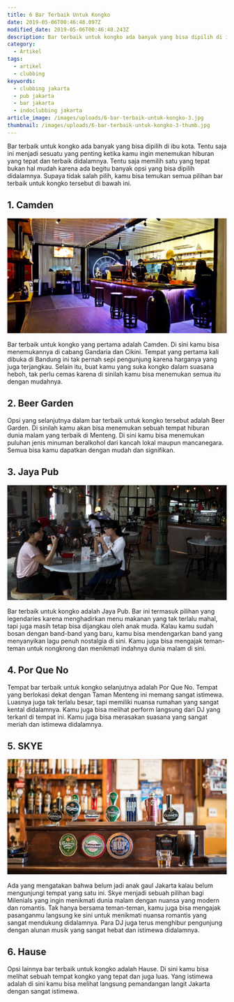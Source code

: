 ```yaml
---
title: 6 Bar Terbaik Untuk Kongko
date: 2019-05-06T00:46:48.097Z
modified_date: 2019-05-06T00:46:48.243Z
description: Bar terbaik untuk kongko ada banyak yang bisa dipilih di ibu kota. Tentu saja ini menjadi sesuatu yang penting ketika kamu ingin menemukan hiburan yang tepat.
category:
  - Artikel
tags:
  - artikel
  - clubbing
keywords:
  - clubbing jakarta
  - pub jakarta
  - bar jakarta
  - indoclubbing jakarta
article_image: /images/uploads/6-bar-terbaik-untuk-kongko-3.jpg
thumbnail: /images/uploads/6-bar-terbaik-untuk-kongko-3-thumb.jpg
---
```

Bar terbaik untuk kongko ada banyak yang bisa dipilih di ibu kota. Tentu saja ini menjadi sesuatu yang penting ketika kamu ingin menemukan hiburan yang tepat dan terbaik didalamnya. Tentu saja memilih satu yang tepat bukan hal mudah karena ada begitu banyak opsi yang bisa dipilih didalamnya. Supaya tidak salah pilih, kamu bisa temukan semua pilihan bar terbaik untuk kongko tersebut di bawah ini.



## 1. Camden

![6 Bar Terbaik Untuk Kongko](/images/uploads/6-bar-terbaik-untuk-kongko-3.jpg)

Bar terbaik untuk kongko yang pertama adalah Camden. Di sini kamu bisa menemukannya di cabang Gandaria dan Cikini. Tempat yang pertama kali dibuka di Bandung ini tak pernah sepi pengunjung karena harganya yang juga terjangkau. Selain itu, buat kamu yang suka kongko dalam suasana heboh, tak perlu cemas karena di sinilah kamu bisa menemukan semua itu dengan mudahnya.



## 2. Beer Garden

Opsi yang selanjutnya dalam bar terbaik untuk kongko tersebut adalah Beer Garden. Di sinilah kamu akan bisa menemukan sebuah tempat hiburan dunia malam yang terbaik di Menteng. Di sini kamu bisa menemukan puluhan jenis minuman beralkohol dari kancah lokal maupun mancanegara. Semua bisa kamu dapatkan dengan mudah dan signifikan.



## 3. Jaya Pub

![6 Bar Terbaik Untuk Kongko](/images/uploads/6-bar-terbaik-untuk-kongko-2.jpg)

Bar terbaik untuk kongko adalah Jaya Pub. Bar ini termasuk pilihan yang legendaries karena menghadirkan menu makanan yang tak terlalu mahal, tapi juga masih tetap bisa dijangkau oleh anak muda. Kalau kamu sudah bosan dengan band-band yang baru, kamu bisa mendengarkan band yang menyanyikan lagu penuh nostalgia di sini. Kamu juga bisa mengajak teman-teman untuk nongkrong dan menikmati indahnya dunia malam di sini.



## 4. Por Que No

Tempat bar terbaik untuk kongko selanjutnya adalah Por Que No. Tempat yang berlokasi dekat dengan Taman Menteng ini memang sangat istimewa. Luasnya juga tak terlalu besar, tapi memiliki nuansa rumahan yang sangat kental didalamnya. Kamu juga bisa melihat perform langsung dari DJ yang terkanl di tempat ini. Kamu juga bisa merasakan suasana yang sangat meriah dan istimewa didalamnya.



## 5. SKYE

![6 Bar Terbaik Untuk Kongko](/images/uploads/6-bar-terbaik-untuk-kongko-1.jpg)

Ada yang mengatakan bahwa belum jadi anak gaul Jakarta kalau belum mengunjungi tempat yang satu ini. Skye menjadi sebuah pilihan bagi Milenials yang ingin menikmati dunia malam dengan nuansa yang modern dan romantis. Tak hanya bersama teman-teman, kamu juga bisa mengajak pasanganmu langsung ke sini untuk menikmati nuansa romantis yang sangat mendukung didalamnya. Para DJ juga terus menghibur pengunjung dengan alunan musik yang sangat hebat dan istimewa didalamnya. 



## 6. Hause

Opsi lainnya bar terbaik untuk kongko adalah Hause. Di sini kamu bisa melihat sebuah tempat kongko yang tepat dan juga luas. Yang istimewa adalah di sini kamu bisa melihat langsung pemandangan langit Jakarta dengan sangat istimewa.
